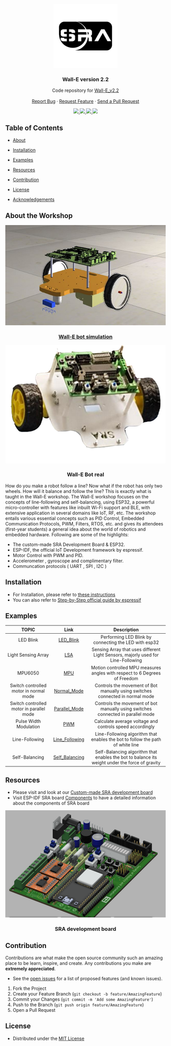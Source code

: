<p align="center">
  <img src="documentation/images/logo.png"/>
  
  <h3 align="center"> Wall-E version 2.2 </h3>
  <p align="center">
    Code repository for <a href="https://github.com/SRA-VJTI/Wall-E_v2.2">Wall-E_v2.2</a>
    <br />
    <br />
    <a href="https://github.com/SRA-VJTI/Wall-E_v2.2/issues">Report Bug</a>
    ·
    <a href="https://github.com/SRA-VJTI/Wall-E_v2.2/issues">Request Feature</a>
    ·
    <a href="https://github.com/SRA-VJTI/Wall-E_v2.2/pulls">Send a Pull Request</a>
  </p>
 </p>
 
 <p align="center">
  
  <a href="https://github.com/SRA-VJTI/Wall-E_v2.2/network/members">
    <img src="https://img.shields.io/github/forks/SRA-VJTI/Wall-E_v2.2">
  </a>
  <a href="https://github.com/SRA-VJTI/Wall-E_v2.2/stargazers">
    <img src="https://img.shields.io/github/stars/SRA-VJTI/Wall-E_v2.2">
  </a>
  <a href="https://github.com/SRA-VJTI/Wall-E_v2.2/issues">
    <img src="https://img.shields.io/github/issues/SRA-VJTI/Wall-E_v2.2">
  </a>
  <a href="https://github.com/SRA-VJTI/Wall-E_v2.2/blob/master/LICENSE">
    <img src="https://img.shields.io/github/license/SRA-VJTI/Wall-E_v2.2">
  </a>
</p>

## Table of Contents

- [About](#about-the-workshop)
- [Installation](#installation)
- [Examples](#examples)
- [Resources](#resources)
- [Contribution](#contribution)
- [License](#license)

- [Acknowledgements](#acknowledgements)

## About the Workshop
<p align="center">
  <img src="documentation/images/wall_E_bot.JPG"/>
  <a href="https://github.com/MOLOCH-dev/Wall-E-Sim">
  <h3 align="center"> Wall-E bot simulation </h3>
  </a>
</p>
<p align="center">
  <img src="documentation/images/walle bot.png"/>
 
  <h3 align="center"> Wall-E Bot real </h3>
 
 </p>

How do you make a robot follow a line? Now what if the robot has only two wheels. How will it balance and follow the line? This is exactly what is taught in the Wall-E workshop.
The Wall-E workshop focuses on the concepts of line-following and self-balancing, using ESP32, a powerful micro-controller with features like inbuilt Wi-Fi support and BLE, with extensive application in several domains like IoT, RF, etc. The workshop entails various essential concepts such as PID Control, Embedded Communication Protocols, PWM, Filters, RTOS, etc. and gives its attendees (first-year students) a general idea about the world of robotics and embedded hardware. Following are some of the highlights:
- The custom-made SRA Development Board & ESP32.
- ESP-IDF, the official IoT Development framework by espressif.
- Motor Control with PWM and PID.
- Accelerometer , gyroscope and complimentary filter.
- Communcation protocols ( UART , SPI , I2C )


## Installation

- For Installation, please refer to [these instructions](Installations.md)
- You can also refer to [Step-by-Step official guide by espressif](https://docs.espressif.com/projects/esp-idf/en/latest/esp32/get-started/#installation-step-by-step)

## Examples

|                  TOPIC                  |                                                        Link                                                         |                                          Description                                           |
| :-------------------------------------: | :-----------------------------------------------------------------------------------------------------------------: | :--------------------------------------------------------------------------------------------: |
|                LED Blink                |              [LED_Blink](https://github.com/SRA-VJTI/Wall-E_v2.2/blob/dev/1_led_blink/README.md)               |                     Performing LED Blink by connecting the LED with esp32                      |
|           Light Sensing Array           |                    [LSA](https://github.com/SRA-VJTI/Wall-E_v2.2/blob/dev/2_LSA/README.md)                     |        Sensing Array that uses different Light Sensors, majorly used for Line-Following        |
|                 MPU6050                 |                    [MPU](https://github.com/SRA-VJTI/Wall-E_v2.2/blob/dev/3_MPU/README.md)                     |           Motion controlled MPU measures angles with respect to 6 Degrees of Freedom           |
| Switch controlled motor in normal mode  |   [Normal_Mode](https://github.com/SRA-VJTI/Wall-E_v2.2/blob/dev/4_switch_controlled_motor_normal/readme.md)   |         Controls the movement of Bot manually using switches connected in normal mode          |
| Switch controlled motor in parallel mode | [Parallel_Mode](https://github.com/SRA-VJTI/Wall-E_v2.2/blob/dev/5_switch_controlled_motor_parallel/README.md) |        Controls the movement of bot manually using switches connected in parallel mode         |
|         Pulse Width Modulation          |                    [PWM](https://github.com/SRA-VJTI/Wall-E_v2.2/blob/dev/6_PWM/README.md)                     |                    Calculate average voltage and controls speed accordingly                    |
|             Line-Following              |              [Line_Following](https://github.com/SRA-VJTI/Wall-E_v2.2/tree/dev/7_line_following)               |         Line-Following algorithm that enables the bot to follow the path of white line         |
|             Self-Balancing              |         [Self_Balancing](https://github.com/SRA-VJTI/Wall-E_v2.2/blob/dev/8_self_balancing/README.md)          | Self-Balancing algorithm that enables the bot to balance its weight under the force of gravity |

<!-- ROADMAP -->

## Resources

- Please visit and look at our [Custom-made SRA development board](https://github.com/SRA-VJTI/sra-board-hardware-design)
- Visit ESP-IDF SRA board [Components](https://github.com/SRA-VJTI/sra-board-hardware-design) to have a detailed information about the components of SRA board 
<p align="center">
  <img src="documentation/images/sra_board.png"/>
  <h3 align="center"> SRA development board </h3>
  </p>

<!-- CONTRIBUTING -->

## Contribution

Contributions are what make the open source community such an amazing place to be learn, inspire, and create. Any contributions you make are **extremely appreciated**.
- See the [open issues](https://github.com/SRA-VJTI/Wall-E_v2.2/issues) for a list of proposed features (and known issues).

1. Fork the Project
2. Create your Feature Branch (`git checkout -b feature/AmazingFeature`)
3. Commit your Changes (`git commit -m 'Add some AmazingFeature'`)
4. Push to the Branch (`git push origin feature/AmazingFeature`)
5. Open a Pull Request

<!-- LICENSE -->

## License

- Distributed under the [MIT License](https://github.com/SRA-VJTI/Wall-E_v2.2/blob/master/LICENSE)

<!-- CONTACT -->


[forks-shield]:https://img.shields.io/github/forks/SRA-VJTI/Wall-E_v2.2
[forks-url]: https://github.com/HarshShah03325/Wall-E_v2.2/network/members
[stars-shield]: https://img.shields.io/github/stars/SRA-VJTI/Wall-E_v2.2
[stars-url]: https://github.com/SRA-VJTI/Wall-E_v2.2/stargazers
[issues-shield]: https://img.shields.io/github/issues/SRA-VJTI/Wall-E_v2.2
[issues-url]: https://github.com/SRA-VJTI/Wall-E_v2.2/issues
[license-shield]: https://img.shields.io/github/license/SRA-VJTI/Wall-E_v2.2
[license-url]: https://github.com/SRA-VJTI/Wall-E_v2.2/blob/master/LICENSE



